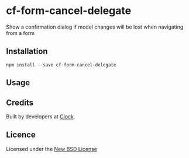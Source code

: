 # cf-form-cancel-delegate

Show a confirmation dialog if model changes will be lost when navigating from a form

## Installation

    npm install --save cf-form-cancel-delegate

## Usage

## Credits
Built by developers at [Clock](http://clock.co.uk).

## Licence
Licensed under the [New BSD License](http://opensource.org/licenses/bsd-license.php)
